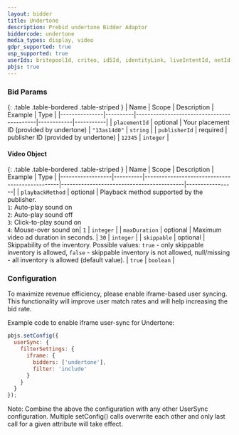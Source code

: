 ```yaml
---
layout: bidder
title: Undertone
description: Prebid undertone Bidder Adaptor
biddercode: undertone
media_types: display, video
gdpr_supported: true
usp_supported: true
userIds: britepoolId, criteo, id5Id, identityLink, liveIntentId, netId, parrableId, pubCommonId, unifiedId
pbjs: true
---
```




### Bid Params

{: .table .table-bordered .table-striped }
| Name          | Scope    | Description                               | Example    | Type      |
|---------------|----------|-------------------------------------------|------------|-----------|
| `placementId` | optional | Your placement ID (provided by undertone) | `"13as14d0"` | `string`  |
| `publisherId` | required | publisher ID (provided by undertone)      | `12345`    | `integer` |


#### Video Object

{: .table .table-bordered .table-striped }
| Name             | Scope    | Description                                    | Example                                   | Type            |
|------------------|----------|------------------------------------------------|-------------------------------------------|-----------------|
| `playbackMethod` | optional | Playback method supported by the publisher.<br/>`1`: Auto-play sound on<br/>`2`: Auto-play sound off<br/>`3`: Click-to-play sound on<br/>`4`: Mouse-over sound on| `1` | `integer` |
| `maxDuration`    | optional | Maximum video ad duration in seconds. | `30` | `integer` |
| `skippable`      | optional | Skippability of the inventory. Possible values: `true` - only skippable inventory is allowed, `false` - skippable inventory is not allowed, null/missing - all inventory is allowed (default value). | `true` | `boolean` |


### Configuration

To maximize revenue efficiency, please enable iframe-based user syncing. This functionality will improve user match rates and will help increasing the bid rate.

Example code to enable iframe user-sync for Undertone:

```javascript
pbjs.setConfig({
  userSync: {
    filterSettings: {
      iframe: {
        bidders: ['undertone'],
        filter: 'include'
      }
    }
  }
});
```

Note: Combine the above the configuration with any other UserSync configuration. Multiple setConfig() calls overwrite each other and only last call for a given attribute will take effect.
